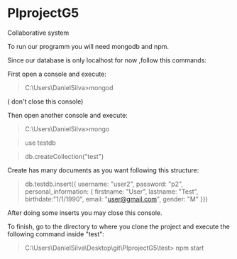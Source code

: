 # PIprojectG5
Collaborative system

To run our programm you will need mongodb and npm.

Since our database is only localhost for now ,follow this commands:

First open a console and execute:

>C:\Users\DanielSilva>mongod

( don't close this console)

Then open another console and execute:

>C:\Users\DanielSilva>mongo

>use testdb 

>db.createCollection("test")

Create has many documents as you want following  this structure:

>db.testdb.insert({ username: "user2", password: "p2", personal_information: { firstname: "User", lastname: "Test", birthdate:"1/1/1990", email: "user@gmail.com", gender: "M" }})

After doing some inserts you may close this console.

To finish, go to the directory to where you clone the project and execute the following command inside "test":

>C:\Users\DanielSilva\Desktop\git\PIprojectG5\test> npm start